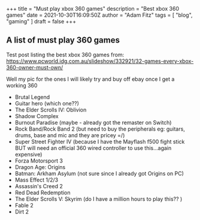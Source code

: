 +++
title = "Must play xbox 360 games"
description = "Best xbox 360 games"
date = 2021-10-30T16:09:50Z
author = "Adam Fitz"
tags = [  "blog", "gaming" ]
draft = false
+++

## A list of must play 360 games
Test post listing the best xbox 360 games from:
https://www.pcworld.idg.com.au/slideshow/332921/32-games-every-xbox-360-owner-must-own/

Well my pic for the ones I will likely try and buy off ebay once I get a working 360

- Brutal Legend
- Guitar hero (which one??)
- The Elder Scrolls IV: Oblivion
- Shadow Complex
- Burnout Paradise (maybe - already got the remaster on Switch)
- Rock Band/Rock Band 2 (but need to buy the peripherals eg: guitars, drums, base and mic and they are pricey =/)
- Super Street Fighter IV (because I have the Mayflash f500 fight stick BUT will need an official 360 wired controller to use this...again expensive)
- Forza Motorsport 3
- Dragon Age: Origins
- Batman: Arkham Asylum (not sure since I already got Origins on PC)
- Mass Effect 1/2/3
- Assassin's Creed 2
- Red Dead Redemption
- The Elder Scrolls V: Skyrim (do I have a million hours to play this?? )
- Fable 2
- Dirt 2





